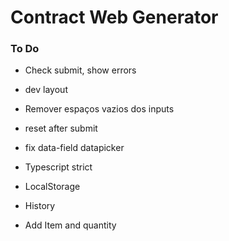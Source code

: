 # Contract Web Generator

### To Do
* Check submit, show errors
* dev layout
* Remover espaços vazios dos inputs
* reset after submit
* fix data-field datapicker

* Typescript strict
* LocalStorage
* History
* Add Item and quantity




